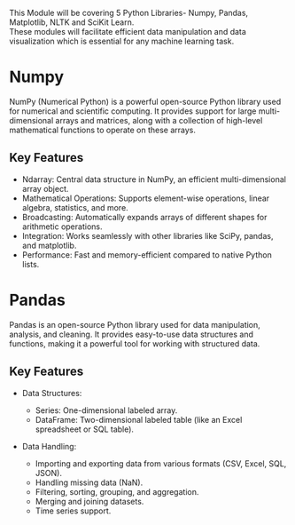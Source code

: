 This Module will be covering 5 Python Libraries- Numpy, Pandas, Matplotlib, NLTK and SciKit Learn.  
These modules will facilitate efficient data manipulation and data visualization which is essential for any machine learning task.

# Numpy

NumPy (Numerical Python) is a powerful open-source Python library used for numerical and scientific computing. It provides support for large multi-dimensional arrays and matrices, along with a collection of high-level mathematical functions to operate on these arrays.

## Key Features
* Ndarray: Central data structure in NumPy, an efficient multi-dimensional array object.
* Mathematical Operations: Supports element-wise operations, linear algebra, statistics, and more.
* Broadcasting: Automatically expands arrays of different shapes for arithmetic operations.
* Integration: Works seamlessly with other libraries like SciPy, pandas, and matplotlib.
* Performance: Fast and memory-efficient compared to native Python lists.

# Pandas

Pandas is an open-source Python library used for data manipulation, analysis, and cleaning. It provides easy-to-use data structures and functions, making it a powerful tool for working with structured data.

## Key Features
* Data Structures:
  * Series: One-dimensional labeled array.
  * DataFrame: Two-dimensional labeled table (like an Excel spreadsheet or SQL table).
    
* Data Handling:
  * Importing and exporting data from various formats (CSV, Excel, SQL, JSON).
  * Handling missing data (NaN).
  * Filtering, sorting, grouping, and aggregation.
  * Merging and joining datasets.
  * Time series support.
